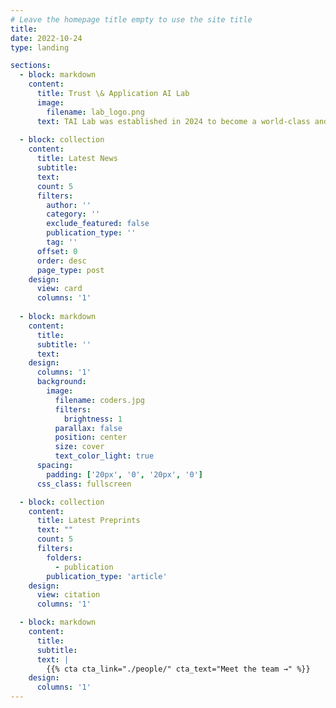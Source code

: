 ```yaml
---
# Leave the homepage title empty to use the site title
title:
date: 2022-10-24
type: landing

sections:
  - block: markdown
    content:
      title: Trust \& Application AI Lab
      image: 
        filename: lab_logo.png
      text: TAI Lab was established in 2024 to become a world-class and influential research laboratory. Its areas of focus include  foundational graph models, AI4Protein, AI4Sports, and trustworthy LLMs, among others. TAI Lab is committed to high-quality research and fosters a highly inclusive environment, welcoming talented individuals from around the globe to join its team.
  
  - block: collection
    content:
      title: Latest News
      subtitle:
      text:
      count: 5
      filters:
        author: ''
        category: ''
        exclude_featured: false
        publication_type: ''
        tag: ''
      offset: 0
      order: desc
      page_type: post
    design:
      view: card
      columns: '1'
  
  - block: markdown
    content:
      title:
      subtitle: ''
      text:
    design:
      columns: '1'
      background:
        image: 
          filename: coders.jpg
          filters:
            brightness: 1
          parallax: false
          position: center
          size: cover
          text_color_light: true
      spacing:
        padding: ['20px', '0', '20px', '0']
      css_class: fullscreen

  - block: collection
    content:
      title: Latest Preprints
      text: ""
      count: 5
      filters:
        folders:
          - publication
        publication_type: 'article'
    design:
      view: citation
      columns: '1'

  - block: markdown
    content:
      title:
      subtitle:
      text: |
        {{% cta cta_link="./people/" cta_text="Meet the team →" %}}
    design:
      columns: '1'
---
```

